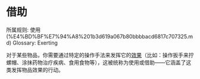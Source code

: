 # 借助

所属规则: 使用 (%E4%BD%BF%E7%94%A8%201b3d619a067b80bbbbacd6817c707325.md)
Glossary: Exerting

对于某些物品，你需要通过特定的操作手法来发挥它的[效果](%E6%95%88%E6%9E%9C%201ced619a067b80929de8f2cc0076ad64.md)（比如：操作扳手来拧螺帽、涂抹药物治疗疾病、食用食物等），这被统称为使用或借助——它涵盖了这类发挥物品效果的行动。